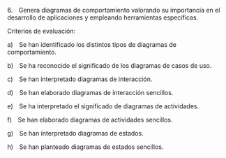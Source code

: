 6. Genera diagramas de comportamiento valorando su importancia en el desarrollo de aplicaciones y empleando herramientas específicas.

Criterios de evaluación:

a) Se han identificado los distintos tipos de diagramas de comportamiento.

b) Se ha reconocido el significado de los diagramas de casos de uso.

c) Se han interpretado diagramas de interacción.

d) Se han elaborado diagramas de interacción sencillos.

e) Se ha interpretado el significado de diagramas de actividades.

f) Se han elaborado diagramas de actividades sencillos.

g) Se han interpretado diagramas de estados.

h) Se han planteado diagramas de estados sencillos.
